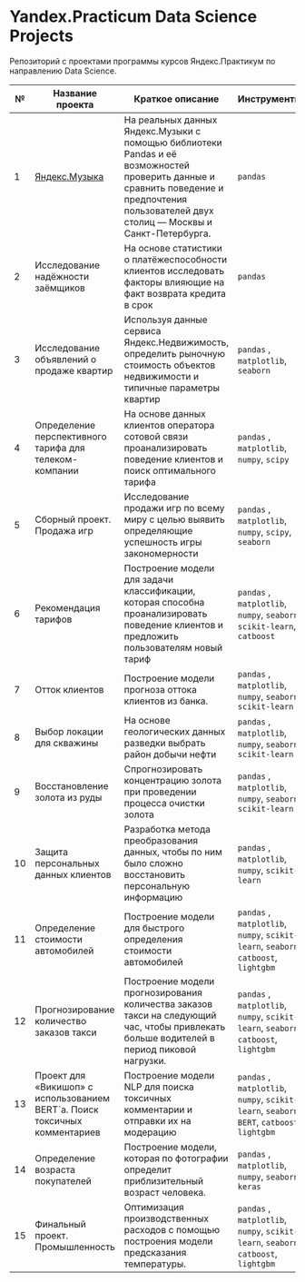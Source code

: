 # Yandex.Practicum Data Science Projects

Репозиторий с проектами программы курсов Яндекс.Практикум по направлению Data Science.

| № | Название проекта  | Краткое описание | Инструменты |
|--|--|--|--|
|1| [Яндекс.Музыка](https://github.com/AlexFee1/Yandex-practicum-projects-ds/tree/main/1.%20Музыка%20больших%20городов) | На реальных данных Яндекс.Музыки c помощью библиотеки Pandas и её возможностей проверить данные и сравнить поведение и предпочтения пользователей двух столиц — Москвы и Санкт-Петербурга. | `pandas` |
|2| Исследование надёжности заёмщиков | На основе статистики о платёжеспособности клиентов исследовать факторы влияющие на факт возврата кредита в срок | `pandas` |
|3| Исследование объявлений о продаже квартир | Используя данные сервиса Яндекс.Недвижимость, определить рыночную стоимость объектов недвижимости и типичные параметры квартир | `pandas` , `matplotlib`, `seaborn`|
|4| Определение перспективного тарифа для телеком-компании | На основе данных клиентов оператора сотовой связи проанализировать поведение клиентов и поиск оптимального тарифа | `pandas` , `matplotlib`, `numpy`, `scipy`|
|5| Сборный проект. Продажа игр | Исследование продажи игр по всему миру с целью выявить определяющие успешность игры закономерности | `pandas` , `matplotlib`, `numpy`, `scipy`, `seaborn`|
|6| Рекомендация тарифов | Построение модели для задачи классификации, которая способна проанализировать поведение клиентов и предложить пользователям новый тариф | `pandas` , `matplotlib`, `numpy`, `seaborn`, `scikit-learn`, `catboost`|
|7| Отток клиентов | Построение модели прогноза оттока клиентов из банка. | `pandas` , `matplotlib`, `numpy`, `seaborn`, `scikit-learn`|
|8| Выбор локации для скважины | На основе геологических данных разведки выбрать район добычи нефти | `pandas` , `matplotlib`, `numpy`, `seaborn`, `scikit-learn`|
|9| Восстановление золота из руды | Спрогнозировать концентрацию золота при проведении процесса очистки золота | `pandas` , `matplotlib`, `numpy`, `seaborn`, `scikit-learn`|
|10| Защита персональных данных клиентов | Разработка метода преобразования данных, чтобы по ним было сложно восстановить персональную информацию| `pandas` , `matplotlib`, `numpy`, `scikit-learn`|
|11| Определение стоимости автомобилей | Построение модели для быстрого определения стоимости автомобилей | `pandas` , `matplotlib`, `numpy`, `scikit-learn`, `seaborn`, `catboost`, `lightgbm`|
|12| Прогнозирование количество заказов такси | Построение модели прогнозирования количества заказов такси на следующий час, чтобы привлекать больше водителей в период пиковой нагрузки.| `pandas` , `matplotlib`, `numpy`, `scikit-learn`, `seaborn`, `catboost`, `lightgbm`|
|13| Проект для «Викишоп» с использованием BERT`а. Поиск токсичных комментариев | Построение модели NLP для поиска токсичных комментарии и отправки их на модерацию| `pandas` , `matplotlib`, `numpy`, `scikit-learn`, `seaborn`, `BERT`, `catboost`, `lightgbm`|
|14| Определение возраста покупателей |Построение модели, которая по фотографии определит приблизительный возраст человека. | `pandas` , `matplotlib`, `numpy`, `seaborn`, `keras`|
|15| Финальный проект. Промышленность |Оптимизация производственных расходов с помощью построения модели предсказания температуры. | `pandas` , `matplotlib`, `numpy`, `scikit-learn`, `seaborn`, `catboost`, `lightgbm`|
